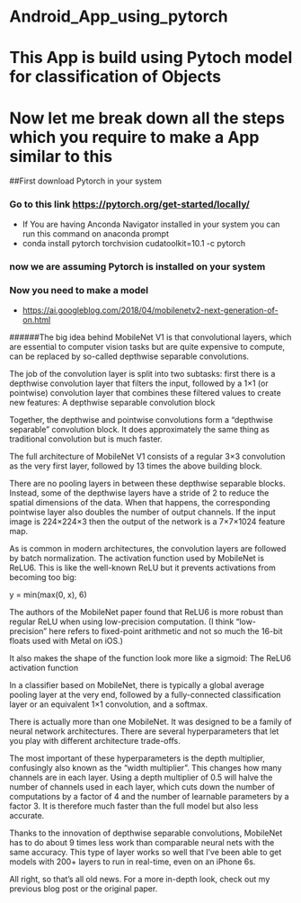 # Android_App_using_pytorch
# This App is build using Pytoch model for classification of Objects
# Now let me break down all the steps which you require to make a App similar to this
##First download Pytorch in your system
### Go to this link https://pytorch.org/get-started/locally/
 - If You are having Anconda Navigator installed in your system you can run this command on anaconda prompt 
  - conda install pytorch torchvision cudatoolkit=10.1 -c pytorch
  
 ### now we are assuming Pytorch is installed on your system
 ### Now you need to make a model
  - https://ai.googleblog.com/2018/04/mobilenetv2-next-generation-of-on.html
  
  ######The big idea behind MobileNet V1 is that convolutional layers, which are essential to computer vision tasks but are quite expensive to compute, can be replaced by so-called depthwise separable convolutions.

The job of the convolution layer is split into two subtasks: first there is a depthwise convolution layer that filters the input, followed by a 1×1 (or pointwise) convolution layer that combines these filtered values to create new features:
A depthwise separable convolution block

Together, the depthwise and pointwise convolutions form a “depthwise separable” convolution block. It does approximately the same thing as traditional convolution but is much faster.

The full architecture of MobileNet V1 consists of a regular 3×3 convolution as the very first layer, followed by 13 times the above building block.

There are no pooling layers in between these depthwise separable blocks. Instead, some of the depthwise layers have a stride of 2 to reduce the spatial dimensions of the data. When that happens, the corresponding pointwise layer also doubles the number of output channels. If the input image is 224×224×3 then the output of the network is a 7×7×1024 feature map.

As is common in modern architectures, the convolution layers are followed by batch normalization. The activation function used by MobileNet is ReLU6. This is like the well-known ReLU but it prevents activations from becoming too big:

y = min(max(0, x), 6)

The authors of the MobileNet paper found that ReLU6 is more robust than regular ReLU when using low-precision computation. (I think “low-precision” here refers to fixed-point arithmetic and not so much the 16-bit floats used with Metal on iOS.)

It also makes the shape of the function look more like a sigmoid:
The ReLU6 activation function

In a classifier based on MobileNet, there is typically a global average pooling layer at the very end, followed by a fully-connected classification layer or an equivalent 1×1 convolution, and a softmax.

There is actually more than one MobileNet. It was designed to be a family of neural network architectures. There are several hyperparameters that let you play with different architecture trade-offs.

The most important of these hyperparameters is the depth multiplier, confusingly also known as the “width multiplier”. This changes how many channels are in each layer. Using a depth multiplier of 0.5 will halve the number of channels used in each layer, which cuts down the number of computations by a factor of 4 and the number of learnable parameters by a factor 3. It is therefore much faster than the full model but also less accurate.

Thanks to the innovation of depthwise separable convolutions, MobileNet has to do about 9 times less work than comparable neural nets with the same accuracy. This type of layer works so well that I’ve been able to get models with 200+ layers to run in real-time, even on an iPhone 6s.

All right, so that’s all old news. For a more in-depth look, check out my previous blog post or the original paper.
